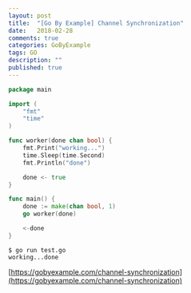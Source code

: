 ```yaml
---
layout: post
title:  "[Go By Example] Channel Synchronization"
date:   2018-02-28
comments: true
categories: GoByExample
tags: GO
description: ""
published: true
---
```


```go
package main

import (
	"fmt"
	"time"
)

func worker(done chan bool) {
	fmt.Print("working...")
	time.Sleep(time.Second)
	fmt.Println("done")

	done <- true
}

func main() {
	done := make(chan bool, 1)
	go worker(done)

	<-done
}
```

```
$ go run test.go
working...done
```

[https://gobyexample.com/channel-synchronization](https://gobyexample.com/channel-synchronization)

